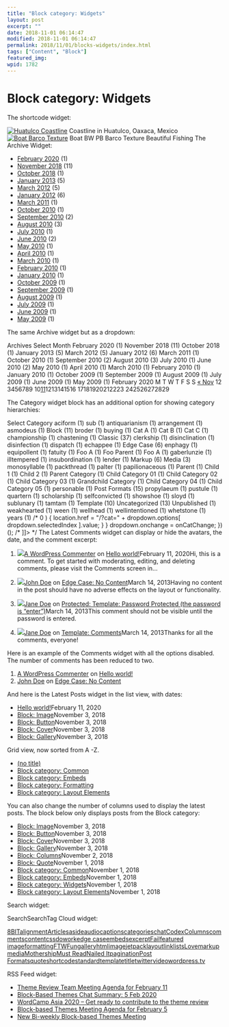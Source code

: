 ```yaml
---
title: "Block category: Widgets"
layout: post
excerpt: ""
date: 2018-11-01 06:14:47
modified: 2018-11-01 06:14:47
permalink: 2018/11/01/blocks-widgets/index.html
tags: ["Content", "Block"]
featured_img: 
wpid: 1782
---
```


# Block category: Widgets

The shortcode widget:

 [![Huatulco Coastline](/_images/2008/06/img_0767-150x150.jpg)](/2010/09/10/post-format-gallery/img_0767/)   Coastline in Huatulco, Oaxaca, Mexico  [![Boat Barco Texture](/_images/2008/06/img_8399-150x150.jpg)](/2010/09/10/post-format-gallery/img_8399/)   Boat BW PB Barco Texture Beautiful Fishing  The Archive Widget:

- [February 2020](/2020/02/) (1)
- [November 2018](/2018/11/) (11)
- [October 2018](/2018/10/) (1)
- [January 2013](/2013/01/) (5)
- [March 2012](/2012/03/) (5)
- [January 2012](/2012/01/) (6)
- [March 2011](/2011/03/) (1)
- [October 2010](/2010/10/) (1)
- [September 2010](/2010/09/) (2)
- [August 2010](/2010/08/) (3)
- [July 2010](/2010/07/) (1)
- [June 2010](/2010/06/) (2)
- [May 2010](/2010/05/) (1)
- [April 2010](/2010/04/) (1)
- [March 2010](/2010/03/) (1)
- [February 2010](/2010/02/) (1)
- [January 2010](/2010/01/) (1)
- [October 2009](/2009/10/) (1)
- [September 2009](/2009/09/) (1)
- [August 2009](/2009/08/) (1)
- [July 2009](/2009/07/) (1)
- [June 2009](/2009/06/) (1)
- [May 2009](/2009/05/) (1)

The same Archive widget but as a dropdown:

Archives  Select Month  February 2020 (1)  November 2018 (11)  October 2018 (1)  January 2013 (5)  March 2012 (5)  January 2012 (6)  March 2011 (1)  October 2010 (1)  September 2010 (2)  August 2010 (3)  July 2010 (1)  June 2010 (2)  May 2010 (1)  April 2010 (1)  March 2010 (1)  February 2010 (1)  January 2010 (1)  October 2009 (1)  September 2009 (1)  August 2009 (1)  July 2009 (1)  June 2009 (1)  May 2009 (1) February 2020   M T W T F S S     [« Nov](/2018/11/)          12   3456789   10[11](/2020/02/11/)1213141516   17181920212223   242526272829     

The Category widget block has an additional option for showing category hierarchies:

 Select Category aciform (1)  sub (1) antiquarianism (1) arrangement (1) asmodeus (1) Block (11) broder (1) buying (1) Cat A (1) Cat B (1) Cat C (1) championship (1) chastening (1) Classic (37) clerkship (1) disinclination (1) disinfection (1) dispatch (1) echappee (1) Edge Case (6) enphagy (1) equipollent (1) fatuity (1) Foo A (1) Foo Parent (1)  Foo A (1) gaberlunzie (1) illtempered (1) insubordination (1) lender (1) Markup (6) Media (3) monosyllable (1) packthread (1) palter (1) papilionaceous (1) Parent (1)  Child 1 (1)  Child 2 (1) Parent Category (1)  Child Category 01 (1)  Child Category 02 (1)  Child Category 03 (1)  Grandchild Category (1)  Child Category 04 (1)  Child Category 05 (1) personable (1) Post Formats (15) propylaeum (1) pustule (1) quartern (1) scholarship (1) selfconvicted (1) showshoe (1) sloyd (1) sublunary (1) tamtam (1) Template (10) Uncategorized (13) Unpublished (1) weakhearted (1) ween (1) wellhead (1) wellintentioned (1) whetstone (1) years (1) 
	/*  0 ) {
				location.href = "/?cat=" + dropdown.options[ dropdown.selectedIndex ].value;
			}
		}
		dropdown.onchange = onCatChange;
	})();
	/* ]]> */
	The Latest Comments widget can display or hide the avatars, the date, and the comment excerpt:

1. ![](http://1.gravatar.com/avatar/d7a973c7dab26985da5f961be7b74480?s=48&d=mm&r=g)[A WordPress Commenter](https://wordpress.org/) on [Hello world!](/2020/02/11/hello-world/#comment-1)February 11, 2020Hi, this is a comment. To get started with moderating, editing, and deleting comments, please visit the Comments screen in…
  
  
2. ![](http://0.gravatar.com/avatar/f72c502e0d657f363b5f2dc79dd8ceea?s=48&d=mm&r=g)[John Doe](http://example.org/) on [Edge Case: No Content](/2009/08/06/edge-case-no-content/#comment-33)March 14, 2013Having no content in the post should have no adverse effects on the layout or functionality.
  
  
3. ![](http://0.gravatar.com/avatar/f72c502e0d657f363b5f2dc79dd8ceea?s=48&d=mm&r=g)[Jane Doe](http://example.org/) on [Protected: Template: Password Protected (the password is “enter”)](/2012/01/04/template-password-protected/#comment-32)March 14, 2013This comment should not be visible until the password is entered.
  
  
4. ![](http://0.gravatar.com/avatar/f72c502e0d657f363b5f2dc79dd8ceea?s=48&d=mm&r=g)[Jane Doe](http://example.org/) on [Template: Comments](/2012/01/03/template-comments/#comment-25)March 14, 2013Thanks for all the comments, everyone!
  
  

Here is an example of the Comments widget with all the options disabled. The number of comments has been reduced to two.

1. [A WordPress Commenter](https://wordpress.org/) on [Hello world!](/2020/02/11/hello-world/#comment-1)
2. [John Doe](http://example.org/) on [Edge Case: No Content](/2009/08/06/edge-case-no-content/#comment-33)

And here is the Latest Posts widget in the list view, with dates:

- [Hello world!](/2020/02/11/hello-world/)February 11, 2020
- [Block: Image](/2018/11/03/block-image/)November 3, 2018
- [Block: Button](/2018/11/03/block-button/)November 3, 2018
- [Block: Cover](/2018/11/03/block-cover/)November 3, 2018
- [Block: Gallery](/2018/11/03/block-gallery/)November 3, 2018

Grid view, now sorted from A -Z.

- [(no title)](/2009/09/05/edge-case-no-title/)
- [Block category: Common](/2018/11/01/block-category-common/)
- [Block category: Embeds](/2018/11/01/blocks-embeds/)
- [Block category: Formatting](/2018/11/01/blocks-formatting/)
- [Block category: Layout Elements](/2018/11/01/blocks-layout-elements/)

You can also change the number of columns used to display the latest posts. The block below only displays posts from the Block category:

- [Block: Image](/2018/11/03/block-image/)November 3, 2018
- [Block: Button](/2018/11/03/block-button/)November 3, 2018
- [Block: Cover](/2018/11/03/block-cover/)November 3, 2018
- [Block: Gallery](/2018/11/03/block-gallery/)November 3, 2018
- [Block: Columns](/2018/11/02/column-blocks/)November 2, 2018
- [Block: Quote](/2018/11/01/block-quotes/)November 1, 2018
- [Block category: Common](/2018/11/01/block-category-common/)November 1, 2018
- [Block category: Embeds](/2018/11/01/blocks-embeds/)November 1, 2018
- [Block category: Widgets](/2018/11/01/blocks-widgets/)November 1, 2018
- [Block category: Layout Elements](/2018/11/01/blocks-layout-elements/)November 1, 2018

Search widget:

SearchSearchTag Cloud widget:

[8BIT](/tag/8bit/)[alignment](/tag/alignment-2/)[Articles](/tag/articles/)[aside](/tag/aside/)[audio](/tag/audio/)[captions](/tag/captions-2/)[categories](/tag/categories/)[chat](/tag/chat/)[Codex](/tag/codex/)[Columns](/tag/columns/)[comments](/tag/comments-2/)[content](/tag/content-2/)[css](/tag/css/)[dowork](/tag/dowork/)[edge case](/tag/edge-case/)[embeds](/tag/embeds-2/)[excerpt](/tag/excerpt-2/)[Fail](/tag/fail/)[featured image](/tag/featured-image/)[formatting](/tag/formatting-2/)[FTW](/tag/ftw/)[Fun](/tag/fun/)[gallery](/tag/gallery/)[html](/tag/html/)[image](/tag/image/)[jetpack](/tag/jetpack-2/)[layout](/tag/layout/)[link](/tag/link/)[lists](/tag/lists-2/)[Love](/tag/love/)[markup](/tag/markup-2/)[media](/tag/media/)[Mothership](/tag/mothership/)[Must Read](/tag/mustread/)[Nailed It](/tag/nailedit/)[pagination](/tag/pagination/)[Post Formats](/tag/post-formats/)[quote](/tag/quote/)[shortcode](/tag/shortcode/)[standard](/tag/standard-2/)[template](/tag/template/)[title](/tag/title/)[twitter](/tag/twitter-2/)[video](/tag/video/)[wordpress.tv](/tag/wordpress-tv/)

RSS Feed widget:

- [Theme Review Team Meeting Agenda for February 11](https://make.wordpress.org/themes/2020/02/11/theme-review-team-meeting-agenda-for-february-11/)
- [Block-Based Themes Chat Summary: 5 Feb 2020](https://make.wordpress.org/themes/2020/02/05/block-based-themes-chat-summary-5-feb-2020/)
- [WordCamp Asia 2020 – Get ready to contribute to the theme review](https://make.wordpress.org/themes/2020/02/04/wordcamp-asia-2020-get-ready-to-contribute-to-the-theme-review/)
- [Block-based Themes Meeting Agenda for February 5](https://make.wordpress.org/themes/2020/02/03/block-based-themes-meeting-agenda-for-february-5/)
- [New Bi-weekly Block-based Themes Meeting](https://make.wordpress.org/themes/2020/01/29/new-bi-weekly-block-based-themes-meeting/)